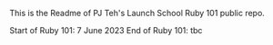 This is the Readme of PJ Teh's Launch School Ruby 101 public repo.

Start of Ruby 101: 7 June 2023
End of Ruby 101: tbc
